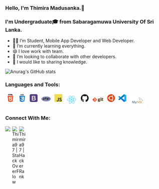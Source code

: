 ### Hello, I'm Thimira Madusanka.👋
### I'm Undergraduate🎓 from Sabaragamuwa University Of Sri Lanka.
- 🧑‍💻 I’m Student, Mobile App Developer and Web Developer.
- 🌱 I’m currently learning everything.
- 😄 I love work with team.
- 👯 I’m looking to collaborate with other developers.
- 🤔 I would like to sharing knowledge.

![Anurag's GitHub stats](https://github-readme-stats.vercel.app/api?username=Thimira97&show_icons=true&theme=algolia)

### Languages and Tools:
<p>
<img src="https://raw.githubusercontent.com/github/explore/80688e429a7d4ef2fca1e82350fe8e3517d3494d/topics/html/html.png" alt="VS Code" height="25" style="vertical-align:top; margin:4px">

<img src="https://raw.githubusercontent.com/github/explore/80688e429a7d4ef2fca1e82350fe8e3517d3494d/topics/css/css.png" alt="VS Code" height="25" style="vertical-align:top; margin:4px">

<img src="https://raw.githubusercontent.com/github/explore/80688e429a7d4ef2fca1e82350fe8e3517d3494d/topics/bootstrap/bootstrap.png" alt="VS Code" height="25" style="vertical-align:top; margin:4px">

<img src="https://raw.githubusercontent.com/github/explore/80688e429a7d4ef2fca1e82350fe8e3517d3494d/topics/php/php.png" alt="VS Code" height="30" style="vertical-align:top; margin:4px">

<img src="https://raw.githubusercontent.com/github/explore/80688e429a7d4ef2fca1e82350fe8e3517d3494d/topics/javascript/javascript.png" alt="VS Code" height="25" style="vertical-align:top; margin:4px">
  
<img src="https://raw.githubusercontent.com/github/explore/80688e429a7d4ef2fca1e82350fe8e3517d3494d/topics/react/react.png" alt="VS Code" height="35" style="vertical-align:top; margin:4px">
  
<img src="https://raw.githubusercontent.com/github/explore/78df643247d429f6cc873026c0622819ad797942/topics/github/github.png" alt="VS Code" height="25" style="vertical-align:top; margin:4px">

<img src="https://raw.githubusercontent.com/github/explore/80688e429a7d4ef2fca1e82350fe8e3517d3494d/topics/git/git.png" alt="VS Code" height="35" style="vertical-align:top; margin:4px"> 

<img src="https://raw.githubusercontent.com/github/explore/80688e429a7d4ef2fca1e82350fe8e3517d3494d/topics/ubuntu/ubuntu.png" alt="VS Code" height="25" style="vertical-align:top; margin:4px">

<img src="https://raw.githubusercontent.com/github/explore/80688e429a7d4ef2fca1e82350fe8e3517d3494d/topics/visual-studio-code/visual-studio-code.png" alt="VS Code" height="25" style="vertical-align:top; margin:4px">
  
<img src="https://raw.githubusercontent.com/github/explore/80688e429a7d4ef2fca1e82350fe8e3517d3494d/topics/mysql/mysql.png" alt="VS Code" height="40" width="50" style="vertical-align:top; margin:4px">
</p>

### Connect With Me: 
[<img align="left" alt="Thimira97 | LinkedIn" width="22px" src="https://cdn.jsdelivr.net/npm/simple-icons@v3/icons/linkedin.svg" style="color:white;" />][linkedin]
[<img align="left" alt="Thimira97  | StackOverFlow" width="22px" src="https://cdn.jsdelivr.net/npm/simple-icons@3.4.1/icons/medium.svg" />][Medium]
[<img align="left" alt="Thimira97  | HackerRank" width="22px" src="https://cdn.jsdelivr.net/npm/simple-icons@3.13.0/icons/hackerrank.svg" />][HackerRank]

</br>

[linkedin]: https://www.linkedin.com/in/thimira-madusanka-2339521ab
[Medium]: https://medium.com/@thimiramadusanka1997
[HackerRank]: https://www.hackerrank.com/pdthimiramadusa1
